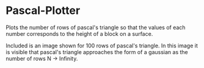 # Pascal-Plotter
Plots the number of rows of pascal's triangle so that the values of each number corresponds to the height of a block on a surface.

Included is an image shown for 100 rows of pascal's triangle. In this image it is visible that pascal's triangle approaches the form of a gaussian as the number of rows N -> Infinity.
